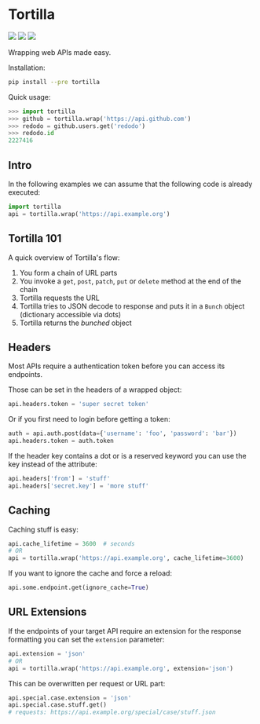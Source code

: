 Tortilla
========

[<img src="http://img.shields.io/travis/redodo/tortilla.svg?style=flat">](https://travis-ci.org/redodo/tortilla)
[<img src="http://img.shields.io/pypi/v/tortilla.svg?style=flat">](https://pypi.python.org/pypi/tortilla)
[<img src="https://pypip.in/py_versions/tortilla/badge.svg?style=flat">](https://pypi.python.org/pypi/tortilla)

Wrapping web APIs made easy.

Installation:

```bash
pip install --pre tortilla
```


Quick usage:

```python
>>> import tortilla
>>> github = tortilla.wrap('https://api.github.com')
>>> redodo = github.users.get('redodo')
>>> redodo.id
2227416
```


Intro
-----

In the following examples we can assume that the following code is already
executed:

```python
import tortilla
api = tortilla.wrap('https://api.example.org')
```


Tortilla 101
------------

A quick overview of Tortilla's flow:

1. You form a chain of URL parts
2. You invoke a `get`, `post`, `patch`, `put` or `delete` method at the end of the chain
3. Tortilla requests the URL
4. Tortilla tries to JSON decode to response and puts it in a `Bunch` object (dictionary accessible via dots)
5. Tortilla returns the *bunched* object


Headers
-------

Most APIs require a authentication token before you can access its endpoints.

Those can be set in the headers of a wrapped object:

```python
api.headers.token = 'super secret token'
```

Or if you first need to login before getting a token:

```python
auth = api.auth.post(data={'username': 'foo', 'password': 'bar'})
api.headers.token = auth.token
```

If the header key contains a dot or is a reserved keyword you can use the
key instead of the attribute:

```python
api.headers['from'] = 'stuff'
api.headers['secret.key'] = 'more stuff'
```


Caching
-------

Caching stuff is easy:

```python
api.cache_lifetime = 3600  # seconds
# OR
api = tortilla.wrap('https://api.example.org', cache_lifetime=3600)
```

If you want to ignore the cache and force a reload:

```python
api.some.endpoint.get(ignore_cache=True)
```


URL Extensions
--------------

If the endpoints of your target API require an extension for the response
formatting you can set the `extension` parameter:

```python
api.extension = 'json'
# OR
api = tortilla.wrap('https://api.example.org', extension='json')
```

This can be overwritten per request or URL part:

```python
api.special.case.extension = 'json'
api.special.case.stuff.get()
# requests: https://api.example.org/special/case/stuff.json
```
